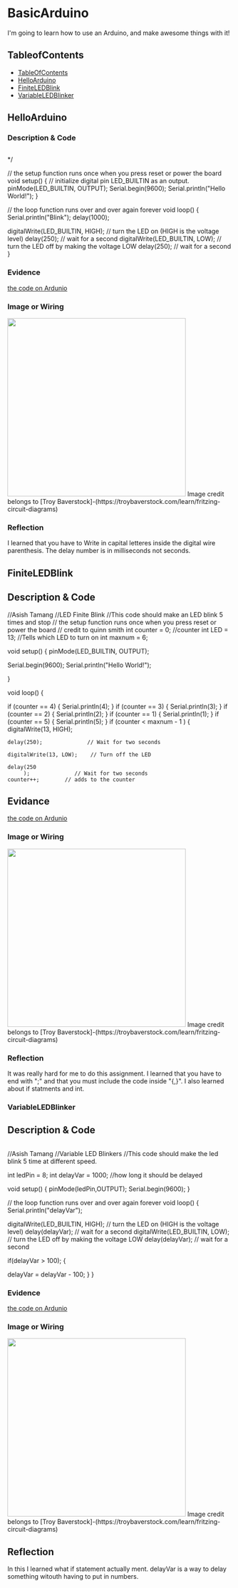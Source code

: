 # BasicArduino
I'm going to learn how to use an Arduino, and make awesome things with it!


## TableofContents
* [TableOfContents](#TableOfContents)
* [HelloArduino](#HelloArduino)
* [FiniteLEDBlink](#FiniteLEDBlink)
* [VariableLEDBlinker](#VariableLEDBlinker)


## HelloArduino

### Description & Code

```C++

```
*/

// the setup function runs once when you press reset or power the board
void setup() {
  // initialize digital pin LED_BUILTIN as an output.
  pinMode(LED_BUILTIN, OUTPUT);
  Serial.begin(9600);
  Serial.println("Hello World!");
}

// the loop function runs over and over again forever
void loop() {
    Serial.println("Blink");
    delay(1000);

  digitalWrite(LED_BUILTIN, HIGH);   // turn the LED on (HIGH is the voltage level)
  delay(250);                       // wait for a second
  digitalWrite(LED_BUILTIN, LOW);    // turn the LED off by making the voltage LOW
  delay(250);                       // wait for a second
}

### Evidence
[the code on Ardunio](https://create.arduino.cc/editor/atamang62/41046b03-d2d1-43d5-b7ff-e4ded7ff7a52)
### Image or Wiring
<img src="https://github.com/atamang62/BasicArduino/blob/main/images/SIK_Circuit_1A-Blink_bb.png" width="400">
Image credit belongs to [Troy Baverstock]-(https://troybaverstock.com/learn/fritzing-circuit-diagrams)

### Reflection
I learned that you have to Write in capital letteres inside the digital wire parenthesis. The delay number is in milliseconds not seconds.


## FiniteLEDBlink

## Description & Code
//Asish Tamang
//LED Finite Blink
//This code should make an LED blink 5 times and stop
// the setup function runs once when you press reset or power the board
// credit to quinn smith
int counter = 0;      //counter
int LED = 13;     //Tells which LED to turn on
int maxnum = 6;

void setup() {
  pinMode(LED_BUILTIN, OUTPUT);

  Serial.begin(9600);
  Serial.println("Hello World!");

}

void loop() {

  if (counter == 4) {
    Serial.println(4);
  } if (counter == 3) {
    Serial.println(3);
  } if (counter == 2) {
    Serial.println(2);
  } if (counter == 1) {
    Serial.println(1);
  } if (counter == 5) {
    Serial.println(5);
  }
  if (counter < maxnum - 1 ) {
    digitalWrite(13, HIGH);

    delay(250);              // Wait for two seconds

    digitalWrite(13, LOW);    // Turn off the LED

    delay(250
         );              // Wait for two seconds
    counter++;        // adds to the counter

## Evidance
[the code on Ardunio](https://create.arduino.cc/editor/atamang62/b3cc8c9e-7a22-4ddc-86a5-8948dcb5db91)

### Image or Wiring
<img src="https://github.com/atamang62/BasicArduino/blob/main/images/SIK_Circuit_1A-Blink_bb.png" width="400">
Image credit belongs to [Troy Baverstock]-(https://troybaverstock.com/learn/fritzing-circuit-diagrams)

### Reflection
It was really hard for me to do this assignment. I learned that you have to end with ";" and that you must include the code inside "{,}". I also learned about if statments and int.

### VariableLEDBlinker

## Description & Code

```C++

```
 //Asish Tamang
//Variable LED Blinkers
//This code should make the led blink 5 time at different speed.



int ledPin = 8;
int delayVar = 1000; //how long it should be delayed 

void setup() {
  pinMode(ledPin,OUTPUT);
  Serial.begin(9600);
}

// the loop function runs over and over again forever
void loop() {
    Serial.println("delayVar");

  digitalWrite(LED_BUILTIN, HIGH);   // turn the LED on (HIGH is the voltage level)
  delay(delayVar);                       // wait for a second
  digitalWrite(LED_BUILTIN, LOW);    // turn the LED off by making the voltage LOW
  delay(delayVar);                       // wait for a second
  
  if(delayVar > 100); {
  
  delayVar = delayVar - 100;
  }
}

### Evidence
[the code on Ardunio](https://create.arduino.cc/editor/atamang62/f0a561dc-5a1d-4f47-873c-1c3e296398bd)

### Image or Wiring
<img src="https://github.com/atamang62/BasicArduino/blob/main/images/SIK_Circuit_1A-Blink_bb.png" width="400">
Image credit belongs to [Troy Baverstock]-(https://troybaverstock.com/learn/fritzing-circuit-diagrams)

## Reflection 
In this I learned what if statement actually ment. delayVar is a way to delay something witouth having to put in numbers.
